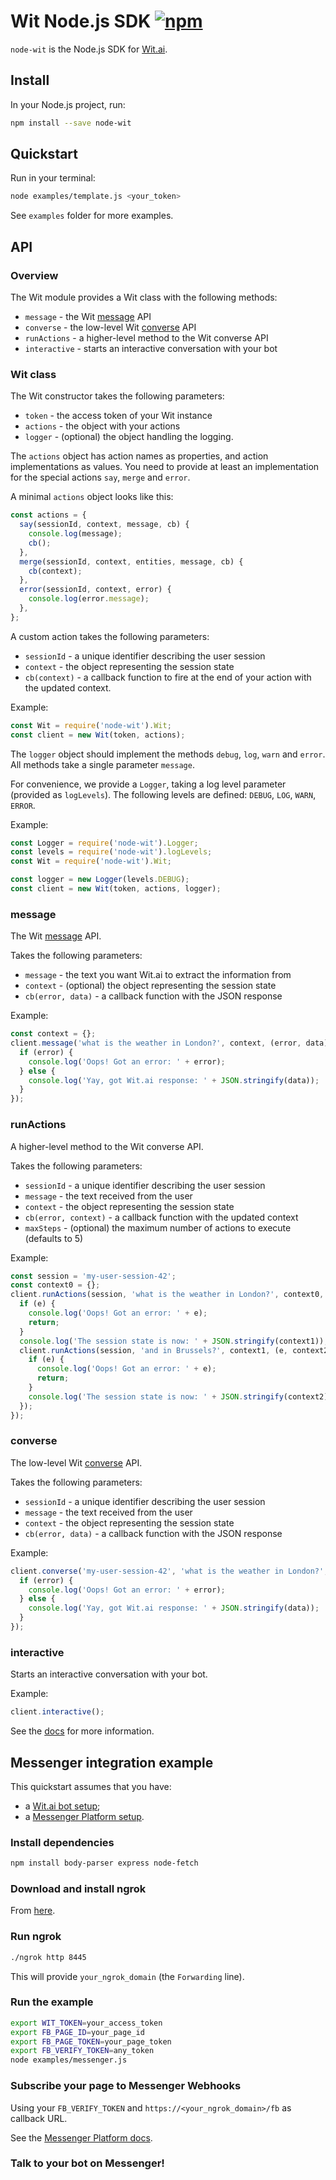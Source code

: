 # Wit Node.js SDK [![npm](https://img.shields.io/npm/v/node-wit.svg)](https://www.npmjs.com/package/node-wit)

`node-wit` is the Node.js SDK for [Wit.ai](https://wit.ai).

## Install

In your Node.js project, run:

```bash
npm install --save node-wit
```

## Quickstart

Run in your terminal:

```bash
node examples/template.js <your_token>
```

See `examples` folder for more examples.

## API

### Overview

The Wit module provides a Wit class with the following methods:
* `message` - the Wit [message](https://wit.ai/docs/http/20160330#get-intent-via-text-link) API
* `converse` - the low-level Wit [converse](https://wit.ai/docs/http/20160330#converse-link) API
* `runActions` - a higher-level method to the Wit converse API
* `interactive` - starts an interactive conversation with your bot

### Wit class

The Wit constructor takes the following parameters:
* `token` - the access token of your Wit instance
* `actions` - the object with your actions
* `logger` - (optional) the object handling the logging.

The `actions` object has action names as properties, and action implementations as values.
You need to provide at least an implementation for the special actions `say`, `merge` and `error`.

A minimal `actions` object looks like this:
```js
const actions = {
  say(sessionId, context, message, cb) {
    console.log(message);
    cb();
  },
  merge(sessionId, context, entities, message, cb) {
    cb(context);
  },
  error(sessionId, context, error) {
    console.log(error.message);
  },
};
```

A custom action takes the following parameters:
* `sessionId` - a unique identifier describing the user session
* `context` - the object representing the session state
* `cb(context)` - a callback function to fire at the end of your action with the updated context.

Example:
```js
const Wit = require('node-wit').Wit;
const client = new Wit(token, actions);
```

The `logger` object should implement the methods `debug`, `log`, `warn` and `error`.
All methods take a single parameter `message`.

For convenience, we provide a `Logger`, taking a log level parameter (provided as `logLevels`).
The following levels are defined: `DEBUG`, `LOG`, `WARN`, `ERROR`.

Example:
```js
const Logger = require('node-wit').Logger;
const levels = require('node-wit').logLevels;
const Wit = require('node-wit').Wit;

const logger = new Logger(levels.DEBUG);
const client = new Wit(token, actions, logger);
```

### message

The Wit [message](https://wit.ai/docs/http/20160330#get-intent-via-text-link) API.

Takes the following parameters:
* `message` - the text you want Wit.ai to extract the information from
* `context` - (optional) the object representing the session state
* `cb(error, data)` - a callback function with the JSON response

Example:
```js
const context = {};
client.message('what is the weather in London?', context, (error, data) => {
  if (error) {
    console.log('Oops! Got an error: ' + error);
  } else {
    console.log('Yay, got Wit.ai response: ' + JSON.stringify(data));
  }
});
```

### runActions

A higher-level method to the Wit converse API.

Takes the following parameters:
* `sessionId` - a unique identifier describing the user session
* `message` - the text received from the user
* `context` - the object representing the session state
* `cb(error, context)` - a callback function with the updated context
* `maxSteps` - (optional) the maximum number of actions to execute (defaults to 5)

Example:
```js
const session = 'my-user-session-42';
const context0 = {};
client.runActions(session, 'what is the weather in London?', context0, (e, context1) => {
  if (e) {
    console.log('Oops! Got an error: ' + e);
    return;
  }
  console.log('The session state is now: ' + JSON.stringify(context1));
  client.runActions(session, 'and in Brussels?', context1, (e, context2) => {
    if (e) {
      console.log('Oops! Got an error: ' + e);
      return;
    }
    console.log('The session state is now: ' + JSON.stringify(context2));
  });
});
```

### converse

The low-level Wit [converse](https://wit.ai/docs/http/20160330#converse-link) API.

Takes the following parameters:
* `sessionId` - a unique identifier describing the user session
* `message` - the text received from the user
* `context` - the object representing the session state
* `cb(error, data)` - a callback function with the JSON response

Example:
```js
client.converse('my-user-session-42', 'what is the weather in London?', {}, (error, data) => {
  if (error) {
    console.log('Oops! Got an error: ' + error);
  } else {
    console.log('Yay, got Wit.ai response: ' + JSON.stringify(data));
  }
});
```

### interactive

Starts an interactive conversation with your bot.

Example:
```js
client.interactive();
```

See the [docs](https://wit.ai/docs) for more information.


## Messenger integration example

This quickstart assumes that you have:
* a [Wit.ai bot setup](https://wit.ai/docs/quickstart);
* a [Messenger Platform setup](https://developers.facebook.com/docs/messenger-platform/quickstart).

### Install dependencies

```bash
npm install body-parser express node-fetch
```

### Download and install ngrok

From [here](https://ngrok.com/download).

### Run ngrok

```bash
./ngrok http 8445
```

This will provide `your_ngrok_domain` (the `Forwarding` line).

### Run the example

```bash
export WIT_TOKEN=your_access_token
export FB_PAGE_ID=your_page_id
export FB_PAGE_TOKEN=your_page_token
export FB_VERIFY_TOKEN=any_token
node examples/messenger.js
```

### Subscribe your page to Messenger Webhooks

Using your `FB_VERIFY_TOKEN` and `https://<your_ngrok_domain>/fb` as callback URL.

See the [Messenger Platform docs](https://developers.facebook.com/docs/messenger-platform/quickstart).

### Talk to your bot on Messenger!
